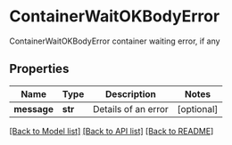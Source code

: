 # ContainerWaitOKBodyError

ContainerWaitOKBodyError container waiting error, if any

## Properties
Name | Type | Description | Notes
------------ | ------------- | ------------- | -------------
**message** | **str** | Details of an error | [optional] 

[[Back to Model list]](../README.md#documentation-for-models) [[Back to API list]](../README.md#documentation-for-api-endpoints) [[Back to README]](../README.md)


